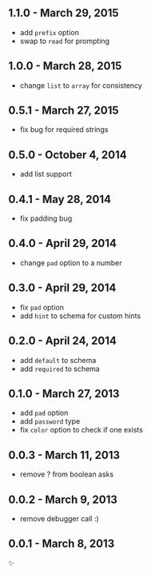 
1.1.0 - March 29, 2015
----------------------
* add `prefix` option
* swap to `read` for prompting

1.0.0 - March 28, 2015
----------------------
* change `list` to `array` for consistency

0.5.1 - March 27, 2015
----------------------
* fix bug for required strings

0.5.0 - October 4, 2014
-----------------------
* add list support

0.4.1 - May 28, 2014
--------------------
* fix padding bug

0.4.0 - April 29, 2014
----------------------
* change `pad` option to a number

0.3.0 - April 29, 2014
----------------------
* fix `pad` option
* add `hint` to schema for custom hints

0.2.0 - April 24, 2014
----------------------
* add `default` to schema
* add `required` to schema

0.1.0 - March 27, 2013
----------------------
* add `pad` option
* add `password` type
* fix `color` option to check if one exists

0.0.3 - March 11, 2013
----------------------
* remove ? from boolean asks

0.0.2 - March 9, 2013
---------------------
* remove debugger call :)

0.0.1 - March 8, 2013
---------------------
:sparkles: